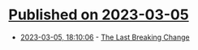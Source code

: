 # [Published on 2023-03-05](index.md)

* [2023-03-05, 18:10:06](https://lobste.rs/s/4yufwo/last_breaking_change) - [The Last Breaking Change](https://json-schema.org/blog/posts/the-last-breaking-change)
